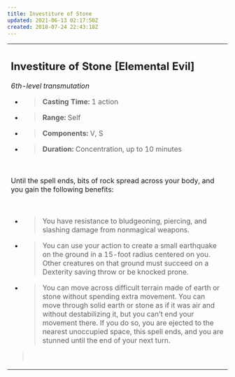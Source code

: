 ```yaml
---
title: Investiture of Stone
updated: 2021-06-13 02:17:50Z
created: 2018-07-24 22:43:18Z
---
```


<table><tbody><tr class="odd"><td><h2 id="investiture-of-stone-elemental-evil"><strong>Investiture of Stone</strong> [Elemental Evil]</h2><p><em>6th-level transmutation</em></p><ul><li><blockquote><p><strong>Casting Time:</strong> 1 action</p></blockquote></li><li><blockquote><p><strong>Range:</strong> Self</p></blockquote></li><li><blockquote><p><strong>Components:</strong> V, S</p></blockquote></li><li><blockquote><p><strong>Duration:</strong> Concentration, up to 10 minutes</p></blockquote></li></ul><p> </p><p>Until the spell ends, bits of rock spread across your body, and you gain the following benefits:</p><p> </p><ul><li><blockquote><p>You have resistance to bludgeoning, piercing, and slashing damage from nonmagical weapons.</p></blockquote></li><li><blockquote><p>You can use your action to create a small earthquake on the ground in a 15-foot radius centered on you. Other creatures on that ground must succeed on a Dexterity saving throw or be knocked prone.</p></blockquote></li><li><blockquote><p>You can move across difficult terrain made of earth or stone without spending extra movement. You can move through solid earth or stone as if it was air and without destabilizing it, but you can’t end your movement there. If you do so, you are ejected to the nearest unoccupied space, this spell ends, and you are stunned until the end of your next turn.</p></blockquote></li></ul><blockquote><p> </p></blockquote></td></tr></tbody></table>